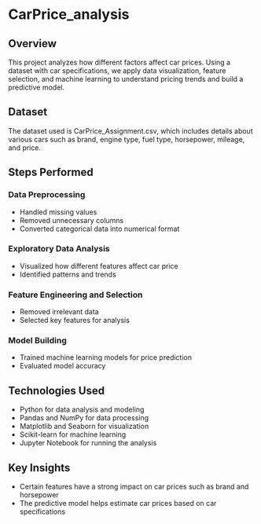 # CarPrice_analysis

## Overview  
This project analyzes how different factors affect car prices. Using a dataset with car specifications, we apply data visualization, feature selection, and machine learning to understand pricing trends and build a predictive model.  

## Dataset  
The dataset used is CarPrice_Assignment.csv, which includes details about various cars such as brand, engine type, fuel type, horsepower, mileage, and price.  

## Steps Performed  

### Data Preprocessing  
- Handled missing values  
- Removed unnecessary columns  
- Converted categorical data into numerical format  

### Exploratory Data Analysis  
- Visualized how different features affect car price  
- Identified patterns and trends  

### Feature Engineering and Selection  
- Removed irrelevant data  
- Selected key features for analysis  

### Model Building  
- Trained machine learning models for price prediction  
- Evaluated model accuracy  

## Technologies Used  
- Python for data analysis and modeling  
- Pandas and NumPy for data processing  
- Matplotlib and Seaborn for visualization  
- Scikit-learn for machine learning  
- Jupyter Notebook for running the analysis  

## Key Insights  
- Certain features have a strong impact on car prices such as brand and horsepower  
- The predictive model helps estimate car prices based on car specifications
